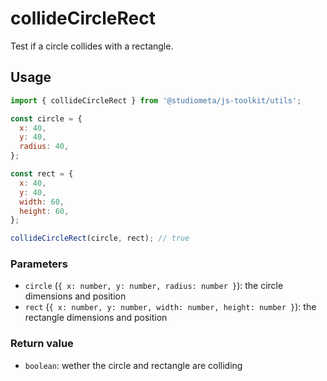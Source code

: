 # collideCircleRect

Test if a circle collides with a rectangle.

## Usage

```js
import { collideCircleRect } from '@studiometa/js-toolkit/utils';

const circle = {
  x: 40,
  y: 40,
  radius: 40,
};

const rect = {
  x: 40,
  y: 40,
  width: 60,
  height: 60,
};

collideCircleRect(circle, rect); // true
```

### Parameters

- `circle` (`{ x: number, y: number, radius: number }`): the circle dimensions and position
- `rect` (`{ x: number, y: number, width: number, height: number }`): the rectangle dimensions and position

### Return value

- `boolean`: wether the circle and rectangle are colliding
